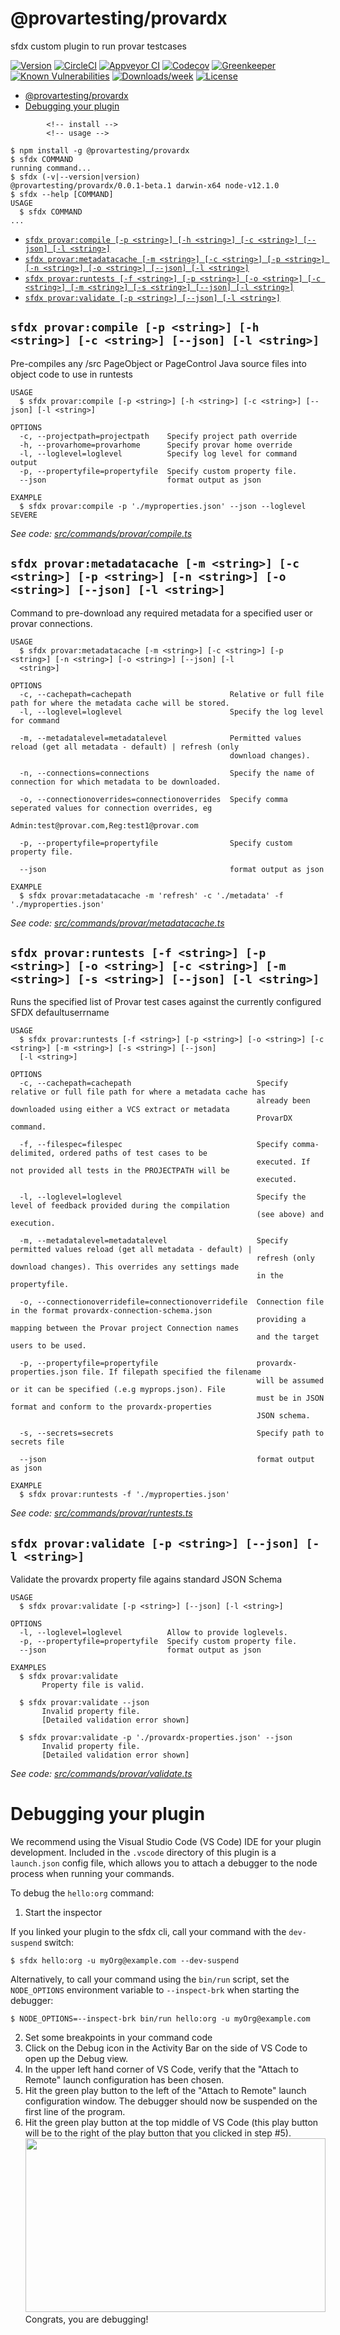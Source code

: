 # @provartesting/provardx

sfdx custom plugin to run provar testcases

[![Version](https://img.shields.io/npm/v/@provartesting/provardx.svg)](https://npmjs.org/package/@provartesting/provardx)
[![CircleCI](https://circleci.com/gh/provardx/provardx/tree/master.svg?style=shield)](https://circleci.com/gh/provardx/provardx/tree/master)
[![Appveyor CI](https://ci.appveyor.com/api/projects/status/github/provardx/provardx?branch=master&svg=true)](https://ci.appveyor.com/project/heroku/provardx/branch/master)
[![Codecov](https://codecov.io/gh/provardx/provardx/branch/master/graph/badge.svg)](https://codecov.io/gh/provardx/provardx)
[![Greenkeeper](https://badges.greenkeeper.io/provardx/provardx.svg)](https://greenkeeper.io/)
[![Known Vulnerabilities](https://snyk.io/test/github/provardx/provardx/badge.svg)](https://snyk.io/test/github/provardx/provardx)
[![Downloads/week](https://img.shields.io/npm/dw/@provartesting/provardx.svg)](https://npmjs.org/package/@provartesting/provardx)
[![License](https://img.shields.io/npm/l/@provartesting/provardx.svg)](https://github.com/provardx/provardx/blob/master/package.json)

<!-- toc -->
* [@provartesting/provardx](#provartestingprovardx)
* [Debugging your plugin](#debugging-your-plugin)
<!-- tocstop -->
            <!-- install -->
            <!-- usage -->
```sh-session
$ npm install -g @provartesting/provardx
$ sfdx COMMAND
running command...
$ sfdx (-v|--version|version)
@provartesting/provardx/0.0.1-beta.1 darwin-x64 node-v12.1.0
$ sfdx --help [COMMAND]
USAGE
  $ sfdx COMMAND
...
```
<!-- usagestop -->
<!-- commands -->
* [`sfdx provar:compile [-p <string>] [-h <string>] [-c <string>] [--json] [-l <string>]`](#sfdx-provarcompile--p-string--h-string--c-string---json--l-string)
* [`sfdx provar:metadatacache [-m <string>] [-c <string>] [-p <string>] [-n <string>] [-o <string>] [--json] [-l <string>]`](#sfdx-provarmetadatacache--m-string--c-string--p-string--n-string--o-string---json--l-string)
* [`sfdx provar:runtests [-f <string>] [-p <string>] [-o <string>] [-c <string>] [-m <string>] [-s <string>] [--json] [-l <string>]`](#sfdx-provarruntests--f-string--p-string--o-string--c-string--m-string--s-string---json--l-string)
* [`sfdx provar:validate [-p <string>] [--json] [-l <string>]`](#sfdx-provarvalidate--p-string---json--l-string)

## `sfdx provar:compile [-p <string>] [-h <string>] [-c <string>] [--json] [-l <string>]`

Pre-compiles any /src PageObject or PageControl Java source files into object code to use in runtests

```
USAGE
  $ sfdx provar:compile [-p <string>] [-h <string>] [-c <string>] [--json] [-l <string>]

OPTIONS
  -c, --projectpath=projectpath    Specify project path override
  -h, --provarhome=provarhome      Specify provar home override
  -l, --loglevel=loglevel          Specify log level for command output
  -p, --propertyfile=propertyfile  Specify custom property file.
  --json                           format output as json

EXAMPLE
  $ sfdx provar:compile -p './myproperties.json' --json --loglevel SEVERE
```

_See code: [src/commands/provar/compile.ts](https://github.com/provardx/provardx/blob/v0.0.1-beta.1/src/commands/provar/compile.ts)_

## `sfdx provar:metadatacache [-m <string>] [-c <string>] [-p <string>] [-n <string>] [-o <string>] [--json] [-l <string>]`

Command to pre-download any required metadata for a specified user or provar connections.

```
USAGE
  $ sfdx provar:metadatacache [-m <string>] [-c <string>] [-p <string>] [-n <string>] [-o <string>] [--json] [-l 
  <string>]

OPTIONS
  -c, --cachepath=cachepath                      Relative or full file path for where the metadata cache will be stored.
  -l, --loglevel=loglevel                        Specify the log level for command

  -m, --metadatalevel=metadatalevel              Permitted values reload (get all metadata - default) | refresh (only
                                                 download changes).

  -n, --connections=connections                  Specify the name of connection for which metadata to be downloaded.

  -o, --connectionoverrides=connectionoverrides  Specify comma seperated values for connection overrides, eg
                                                 Admin:test@provar.com,Reg:test1@provar.com

  -p, --propertyfile=propertyfile                Specify custom property file.

  --json                                         format output as json

EXAMPLE
  $ sfdx provar:metadatacache -m 'refresh' -c './metadata' -f './myproperties.json'
```

_See code: [src/commands/provar/metadatacache.ts](https://github.com/provardx/provardx/blob/v0.0.1-beta.1/src/commands/provar/metadatacache.ts)_

## `sfdx provar:runtests [-f <string>] [-p <string>] [-o <string>] [-c <string>] [-m <string>] [-s <string>] [--json] [-l <string>]`

Runs the specified list of Provar test cases against the currently configured SFDX defaultuserrname

```
USAGE
  $ sfdx provar:runtests [-f <string>] [-p <string>] [-o <string>] [-c <string>] [-m <string>] [-s <string>] [--json] 
  [-l <string>]

OPTIONS
  -c, --cachepath=cachepath                            Specify relative or full file path for where a metadata cache has
                                                       already been downloaded using either a VCS extract or metadata
                                                       ProvarDX command.

  -f, --filespec=filespec                              Specify comma-delimited, ordered paths of test cases to be
                                                       executed. If not provided all tests in the PROJECTPATH will be
                                                       executed.

  -l, --loglevel=loglevel                              Specify the level of feedback provided during the compilation
                                                       (see above) and execution.

  -m, --metadatalevel=metadatalevel                    Specify permitted values reload (get all metadata - default) |
                                                       refresh (only download changes). This overrides any settings made
                                                       in the propertyfile.

  -o, --connectionoverridefile=connectionoverridefile  Connection file in the format provardx-connection-schema.json
                                                       providing a mapping between the Provar project Connection names
                                                       and the target users to be used.

  -p, --propertyfile=propertyfile                      provardx-properties.json file. If filepath specified the filename
                                                       will be assumed or it can be specified (.e.g myprops.json). File
                                                       must be in JSON format and conform to the provardx-properties
                                                       JSON schema.

  -s, --secrets=secrets                                Specify path to secrets file

  --json                                               format output as json

EXAMPLE
  $ sfdx provar:runtests -f './myproperties.json'
```

_See code: [src/commands/provar/runtests.ts](https://github.com/provardx/provardx/blob/v0.0.1-beta.1/src/commands/provar/runtests.ts)_

## `sfdx provar:validate [-p <string>] [--json] [-l <string>]`

Validate the provardx property file agains standard JSON Schema

```
USAGE
  $ sfdx provar:validate [-p <string>] [--json] [-l <string>]

OPTIONS
  -l, --loglevel=loglevel          Allow to provide loglevels.
  -p, --propertyfile=propertyfile  Specify custom property file.
  --json                           format output as json

EXAMPLES
  $ sfdx provar:validate
       Property file is valid.
    
  $ sfdx provar:validate --json
       Invalid property file.
       [Detailed validation error shown]
    
  $ sfdx provar:validate -p './provardx-properties.json' --json
       Invalid property file.
       [Detailed validation error shown]
```

_See code: [src/commands/provar/validate.ts](https://github.com/provardx/provardx/blob/v0.0.1-beta.1/src/commands/provar/validate.ts)_
<!-- commandsstop -->
<!-- debugging-your-plugin -->

# Debugging your plugin

We recommend using the Visual Studio Code (VS Code) IDE for your plugin development. Included in the `.vscode` directory of this plugin is a `launch.json` config file, which allows you to attach a debugger to the node process when running your commands.

To debug the `hello:org` command:

1. Start the inspector

If you linked your plugin to the sfdx cli, call your command with the `dev-suspend` switch:

```sh-session
$ sfdx hello:org -u myOrg@example.com --dev-suspend
```

Alternatively, to call your command using the `bin/run` script, set the `NODE_OPTIONS` environment variable to `--inspect-brk` when starting the debugger:

```sh-session
$ NODE_OPTIONS=--inspect-brk bin/run hello:org -u myOrg@example.com
```

2. Set some breakpoints in your command code
3. Click on the Debug icon in the Activity Bar on the side of VS Code to open up the Debug view.
4. In the upper left hand corner of VS Code, verify that the "Attach to Remote" launch configuration has been chosen.
5. Hit the green play button to the left of the "Attach to Remote" launch configuration window. The debugger should now be suspended on the first line of the program.
6. Hit the green play button at the top middle of VS Code (this play button will be to the right of the play button that you clicked in step #5).
   <br><img src=".images/vscodeScreenshot.png" width="480" height="278"><br>
   Congrats, you are debugging!

